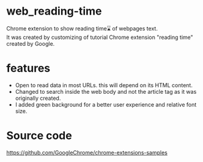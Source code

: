# web_reading-time
Chrome extension to show reading time⌛️ of webpages text.<br>
It was created by customizing of tutorial Chrome extension "reading time" created by Google.

# features
- Open to read data in most URLs. this will depend on its HTML content.<br>
- Changed to search inside the web body and not the article tag as it was originally created.<br>
- I added green background for a better user experience and relative font size.<br>

# Source code
https://github.com/GoogleChrome/chrome-extensions-samples
